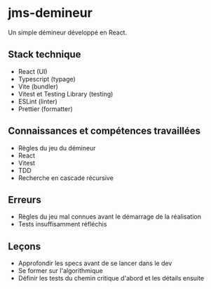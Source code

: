 # jms-demineur

Un simple démineur développé en React.

## Stack technique

- React (UI)
- Typescript (typage)
- Vite (bundler)
- Vitest et Testing Library (testing)
- ESLint (linter)
- Prettier (formatter)

## Connaissances et compétences travaillées

- Règles du jeu du démineur
- React
- Vitest
- TDD
- Recherche en cascade récursive

## Erreurs

- Règles du jeu mal connues avant le démarrage de la réalisation
- Tests insuffisamment réfléchis

## Leçons

- Approfondir les specs avant de se lancer dans le dev
- Se former sur l'algorithmique
- Définir les tests du chemin critique d'abord et les détails ensuite
